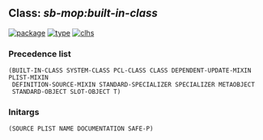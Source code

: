 ## Class: ***sb-mop:built-in-class***
[![package](https://img.shields.io/badge/Package-SB--MOP-5f9ea0.svg?style=social&colorA=999999)](../) [![type](https://img.shields.io/badge/Type-Class-5f9ea0.svg?style=social&colorA=999999)](../#class) [![clhs](https://img.shields.io/badge/CLHS-BUILT--IN--CLASS-5f9ea0.svg?style=social&colorA=999999)](http://www.lispworks.com/documentation/HyperSpec/Body/t_built_.htm) 
### Precedence list
```
(BUILT-IN-CLASS SYSTEM-CLASS PCL-CLASS CLASS DEPENDENT-UPDATE-MIXIN PLIST-MIXIN
 DEFINITION-SOURCE-MIXIN STANDARD-SPECIALIZER SPECIALIZER METAOBJECT
 STANDARD-OBJECT SLOT-OBJECT T)
```
### Initargs
```
(SOURCE PLIST NAME DOCUMENTATION SAFE-P)
```
